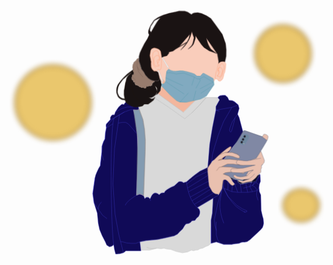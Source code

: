 <svg width="1000" height="850" viewBox="0 0 1230 962" fill="none" xmlns="http://www.w3.org/2000/svg">

<style>

    @keyframes float {
        0%, 100% { transform: translateY(2%); }
        50% { transform: translateY(-2%); }
    }

    @keyframes light {
        0% { opacity: 0%; animation: reverse;}
        35%,100% { opacity: 50%;}
    }

    @keyframes move {
        15%, 20% {transform:rotateY(0deg)}
        30%, 50%, 70% {transform: rotate(0.5de)}
        80%,100%, 0%{transform: rotate(1deg);}
    }

    #Circle_top, #Circle_center, #Circle_bottom {
        animation: float 3s infinite;
    }

    #LightPhone {
        animation: light 7s infinite;
    }

    #Top_Hair, #Bottom_Hair, #Hair_Band
    , #Mask, #MaskBody, #Ears, #MyFace { 
        animation: move 8s infinite;
    }


</style>
<ellipse id="MyFace" cx="699" cy="207" rx="123" ry="126" fill="#F9CDBB"/>

<g id="Clother">
<g id="Collar">
<path d="M682.509 433.405L554.2 344.855L577.262 333.269L679.574 407.75L743.728 341.959L766.371 350.234L732.407 388.716L708.506 411.888L682.509 433.405Z" fill="#D9D9D9"/>
<path d="M766.371 350.234L743.728 341.959L679.574 407.75L577.262 333.269L554.2 344.855L682.509 433.405L708.506 411.888L732.407 388.716L766.371 350.234ZM766.371 350.234H811.656L821.72 358.51" stroke="#B1B1B1"/>
</g>

<g id="Shirt">
<path d="M513.527 945.671L509.334 913.809L534.493 908.43L578.939 904.292L602.84 899.327L635.546 892.292L648.125 887.741L665.317 873.672L670.349 868.293L679.574 857.121L682.928 851.741L687.541 845.121L692.572 842.638L698.443 841.811L703.894 839.742L708.506 836.018L712.28 831.466L726.956 826.087L731.987 819.052L735.761 816.57L742.47 804.156V792.57L740.793 785.536L733.665 779.743L794.045 744.571L792.368 797.949L786.917 823.19V828.983V850.086V882.775V918.774L777.273 927.05L765.951 931.602L755.049 937.395L743.309 939.878L736.18 944.429L726.536 945.671L718.15 947.739L710.183 945.671L694.669 952.705L674.961 956.015L650.641 950.636L629.676 942.774L615.839 941.533L602.84 938.222L591.519 939.878L575.166 938.222L546.233 945.671H513.527Z" fill="#D9D9D9"/>
<path fill-rule="evenodd" clip-rule="evenodd" d="M808.931 384.372L824.235 356.855L813.333 349.821H768.048L727.545 394.095L710.603 411.061L684.605 432.577L621.709 387.889L556.716 344.855L500.109 376.303L502.765 384.165L506.399 396.578L521.075 438.37L530.3 521.955L522.752 748.709V754.088L530.824 766.502H528.662L549.588 771.467L554.2 764.433L589.841 748.709L608.71 741.675L614.894 736.921C639.882 726.877 660.42 721.914 653.157 708.572L662.058 698.428L692.572 677.952L744.986 636.987L744.995 636.984C745.041 637.005 745.253 637.227 745.604 637.593C749.43 641.587 769.768 662.817 770.983 629.539L775.596 621.677L779.369 585.264V539.334L793.626 499.197L840.169 400.716L821.72 403.199L807.044 399.061L808.931 384.372Z" fill="#D9D9D9"/>
<path d="M614.894 736.921C614.894 736.921 637.536 721.611 637.117 720.784C636.698 719.956 648.439 716.646 648.439 716.646L653.157 708.572C660.42 721.914 639.882 726.877 614.894 736.921Z" fill="#D9D9D9"/>
<path d="M770.983 629.539C769.768 662.817 749.43 641.587 745.604 637.593C745.253 637.227 745.041 637.005 744.995 636.984M770.983 629.539L744.995 636.984M770.983 629.539L775.596 621.677L779.369 585.264V539.334L793.626 499.197L840.169 400.716L821.72 403.199L807.044 399.061L808.931 384.372L824.235 356.855L813.333 349.821H768.048M744.986 636.987L692.572 677.952M744.986 636.987L744.995 636.984M744.986 636.987C744.986 636.982 744.989 636.982 744.995 636.984M692.572 677.952L690.722 679.193L677.477 685.308L665.737 691.402C663.502 698.297 672.749 703.601 650.641 706.917M692.572 677.952L662.058 698.428M650.641 706.917C649.803 707.33 656.714 708.547 653.157 708.572M650.641 706.917C654.834 701.537 668.959 698.9 662.058 698.428M608.71 741.675L614.894 736.921M608.71 741.675L599.486 742.502L594.035 743.744L591.099 747.468L589.841 748.709M608.71 741.675L589.841 748.709M614.894 736.921C614.894 736.921 637.536 721.611 637.117 720.784C636.698 719.956 648.439 716.646 648.439 716.646L653.157 708.572M614.894 736.921C639.882 726.877 660.42 721.914 653.157 708.572M589.841 748.709L554.2 764.433M589.841 748.709L586.487 750.189L571.392 743.744M571.392 743.744L563.425 747.468L559.651 752.433L557.135 757.812L554.2 764.433M571.392 743.744L554.2 764.433M554.2 764.433L549.588 771.467L528.662 766.502M528.662 766.502L528.413 768.571M528.662 766.502H530.824L522.752 754.088M528.662 766.502L522.752 757.812V748.709M528.413 768.571V762.794L526.788 760.295M528.413 768.571L526.788 760.295M526.788 760.295L525.364 756.571L522.752 754.088M522.752 748.709V754.088M522.752 748.709L527.784 569.954L530.3 521.955M522.752 748.709L530.3 521.955M530.3 521.955L524.429 482.232L521.075 438.37M530.3 521.955L521.075 438.37M521.075 438.37L506.399 396.578L502.765 384.165L500.109 376.303M521.075 438.37L500.109 376.303M500.109 376.303L556.716 344.855L621.709 387.889L684.605 432.577L710.603 411.061M768.048 349.821L727.545 394.095L710.603 411.061M768.048 349.821L763.436 355.658L739.116 382.51L710.603 411.061M575.166 938.222L554.62 939.878L546.233 938.222L535.751 934.498M575.166 938.222L591.519 939.878L602.84 938.222L615.839 941.533L629.676 942.774L650.641 950.636L674.961 956.015L694.669 952.705L710.183 945.671L718.15 947.739L726.536 945.671L736.18 944.429L743.309 939.878L755.049 937.395L765.951 931.602L777.273 927.05L786.917 918.774V882.775V850.086V828.983V823.19L792.368 797.949L794.045 744.571L733.665 779.743L740.793 785.536L742.47 792.57V804.156L735.761 816.57L731.987 819.052L726.956 826.087L712.28 831.466L708.506 836.018L703.894 839.742L698.443 841.811L692.572 842.638L687.541 845.121L682.928 851.741L679.574 857.121L670.349 868.293L665.317 873.672L648.125 887.741L635.546 892.292L602.84 899.327L578.939 904.292L534.493 908.43L509.334 913.809L513.527 945.671H546.233L575.166 938.222ZM662.058 698.428L653.157 708.572" stroke="#B1B1B1"/>
</g>

<g id="Sweater">
<path d="M458.178 364.717H464.049L476.628 372.992L485.853 377.544L496.755 375.475C499.55 376.441 502.038 383.089 504.722 393.682C504.386 399.309 490.046 398.233 482.918 396.992L488.788 420.578L492.981 443.336L498.013 491.749L501.367 576.575L495.077 731.744L507.657 727.192L516.462 729.261L524.01 734.64L527.784 744.571L534.073 739.192H541.621L547.911 744.571C550.594 751.854 556.297 705.675 583.971 729.261L591.938 723.054L599.066 721.813H604.517C604.517 712.213 630.235 699.607 643.094 694.503L660.285 679.193L664.479 677.952H668.672L674.123 679.193L679.154 682.503L690.895 679.193C693.411 676.297 721.505 653.125 721.505 653.125L743.309 637.401L773.918 622.918L777.273 584.436L781.466 532.713L792.368 466.094L805.786 399.061V392.44V384.992L820.462 358.51L813.333 350.234L817.107 345.269L822.977 341.959L832.622 340.717H842.266L851.491 348.579L856.941 360.165L869.521 361.407L876.23 364.717L881.261 368.441L887.132 373.406L893.002 378.372L896.776 392.44L890.486 414.785L896.776 428.44L912.71 488.438L892.583 518.645L874.133 539.748L856.522 563.333L846.039 576.988L842.266 584.436L836.395 591.057L795.722 594.781L789.433 600.16L773.918 638.228L775.595 653.125L777.273 676.297L780.833 696.986L786.494 706.296L793.206 717.675L796.98 721.813L802.851 724.71L807.463 725.951H813.333L815.43 730.916L830.106 704.434L830.944 688.917L831.783 673.4L833.46 671.745L835.557 671.331L836.815 670.09H844.782L847.297 672.573L851.491 675.055L869.94 692.848L877.907 687.469H879.165L872.037 679.193C871.617 677.538 865.999 670.09 867.005 670.09H879.584H887.272H889.228L891.325 670.917L890.207 672.573L891.325 679.607L900.969 687.469H908.936L922.144 684.365L935.352 681.262H944.996L948.77 677.538L961.769 670.917L975.606 649.814L978.541 651.056L979.799 677.538L975.606 688.71L973.929 700.296L975.606 717.261L981.057 730.089L981.896 760.502L982.734 790.915L987.347 811.19L990.701 822.776L992.378 840.569L990.701 848.845L987.766 857.534L981.057 865.396L967.639 878.637L938.707 905.533L927.805 912.568L918.999 914.637H909.775L904.323 915.878L896.357 919.188L872.037 922.085L868.263 923.74H836.815L822.139 918.775L807.463 913.809L786.707 919.188V917.533V857.948V829.397L791.949 800.432L795.026 742.916L733.043 779.369C734.607 780.677 735.586 781.312 735.761 781.398L740.374 785.536L742.47 791.743L743.309 796.708L742.47 804.156L738.277 814.087L730.729 820.294L724.02 829.397L711.86 831.466L707.667 836.845L700.539 841.397L688.798 843.466L683.767 849.672L675.8 862.914L665.736 872.431L655.673 883.189L642.674 890.223L602.421 898.913L578.101 904.292L534.073 908.43L508.915 913.395L513.108 948.567H453.985L448.953 953.119L444.709 955.771C428.931 961.391 413.154 961.222 414.151 960.567L409.538 942.774L406.603 924.689C406.044 925.103 399.056 932.429 389.831 932.429L379.348 925.809L373.897 913.395L361.318 888.982L351.674 865.81L346.432 841.397L342.449 800.846L329.87 761.123L324.838 724.71L331.547 677.735L333.643 663.056L336.579 651.883L340.772 641.539L347.9 626.229L354.19 615.884L355.594 603.471L356.39 596.436L357.279 588.574L359.386 569.954L360.322 561.678L360.479 550.092V540.162L363.834 530.644L367.188 521.127L372.639 511.197L373.897 489.266L374.4 486.783L378.09 467.335L377.938 466.238C377.376 463.706 375.571 459.245 378.09 452.853L393.605 435.888V427.612L399.056 418.923L403.668 417.267H409.538L413.312 406.095L419.183 396.992L426.311 386.647L436.374 377.544L440.987 375.475L446.438 377.544L450.631 370.924L458.178 364.717Z" fill="#100A57"/>
<path d="M413.312 406.095L419.182 396.992L426.311 386.647L436.374 377.544L440.987 375.475L446.438 377.544L450.631 370.924L458.178 364.717H464.049L476.628 372.992L485.853 377.544L496.755 375.475C499.55 376.441 502.038 383.089 504.722 393.682C504.386 399.309 490.046 398.233 482.918 396.992M413.312 406.095L409.538 417.267H403.668L399.056 418.923L393.605 427.612V435.888L378.09 452.853M413.312 406.095L439.729 392.027L459.856 386.647H482.918M378.09 452.853C375.155 460.301 378.09 465.129 378.09 467.335M378.09 452.853L376.829 458.232C376.829 458.232 377.598 463.78 378.09 467.335M378.09 452.853L393.605 436.715L409.538 428.853M378.09 467.335C383.33 459.256 386.268 454.726 391.508 446.646L409.538 428.853M378.09 467.335C376.649 474.93 374.4 486.783 374.4 486.783L372.639 511.197M409.538 428.853L426.311 418.996L448.534 406.095M409.538 428.853L429.036 417.413M409.538 428.853C407.253 431.109 405.304 439.372 403.668 452.258M482.918 396.992H472.854L448.534 406.095M482.918 396.992L488.788 420.578L492.981 443.336L498.013 491.749M448.534 406.095L429.036 417.413M372.639 511.197L373.897 489.266L378.09 468.577L403.668 452.258M372.639 511.197L367.188 521.127L363.834 530.644M372.639 511.197L363.834 530.644M363.834 530.644L360.479 540.162V550.092L360.322 561.678L359.386 569.954M363.834 530.644L354.19 615.884M367.188 594.367L363.834 582.368L359.386 569.954M359.386 569.954L357.279 588.574L356.39 596.436L355.594 603.471L354.19 615.884M354.19 615.884L347.9 626.229L340.772 641.539L336.579 651.883L333.643 663.056M324.838 724.709L331.547 677.735L333.643 663.056M324.838 724.709C324.838 724.709 327.905 746.902 329.87 761.123M324.838 724.709L329.87 761.123M324.838 724.709L333.643 663.056M329.87 761.123C336.338 770.495 346.432 785.122 346.432 785.122M329.87 761.123C334.782 776.635 342.449 800.846 342.449 800.846L346.432 841.397L351.674 865.81L361.318 888.982L373.897 913.395L379.348 925.809L389.831 932.429C399.056 932.429 406.044 925.103 406.603 924.689M380.606 822.363L362.995 809.122L346.432 785.122M346.432 785.122L347.481 776.019L349.996 769.398L353.77 763.605L359.641 757.812M406.603 924.689L409.538 942.774L414.151 960.567C413.154 961.222 428.931 961.391 444.709 955.771M406.603 924.689C395.985 849.172 392.401 541.022 403.668 452.258M445.18 955.601C445.023 955.658 444.866 955.715 444.709 955.771M444.709 955.771L448.953 953.119L453.985 948.567H513.108L508.915 913.395M444.709 955.771L433.416 911.74M508.915 913.395L492.562 919.188H474.531L457.759 917.533L442.245 913.395L433.416 911.74M508.915 913.395L534.073 908.43L578.101 904.292L602.421 898.913L642.674 890.223L655.673 883.189L665.736 872.431L675.8 862.914L683.767 849.672L688.798 843.466L700.539 841.397L707.667 836.845L711.86 831.466L724.02 829.397L730.729 820.294L738.277 814.087L742.47 804.156L743.309 796.708L742.47 791.743L740.374 785.536L735.761 781.398M735.761 781.398L732.407 779.743L795.026 742.916M735.761 781.398C735.299 781.17 729.191 777.094 721.505 766.826M815.43 730.916L813.333 725.951H807.463L802.851 724.709L796.98 721.813M815.43 730.916L795.026 742.916M815.43 730.916L830.106 704.434M796.98 721.813L793.206 717.675L786.494 706.296M796.98 721.813L721.505 766.826M773.918 622.918L743.309 637.401L721.505 653.125C721.505 653.125 693.411 676.297 690.895 679.193M773.918 622.918L777.273 584.436L781.466 532.713L792.368 466.094L805.786 399.061M773.918 622.918V638.228M777.273 676.297L775.596 653.125M777.273 676.297L780.833 696.986M777.273 676.297L698.493 717.675M775.596 653.125L694.876 703.104M775.596 653.125L773.918 638.228M780.833 696.986L786.494 706.296M780.833 696.986L705.571 738.162M786.494 706.296L712.574 752.847M495.077 731.744L501.367 576.575L498.013 491.749M495.077 731.744C495.077 731.744 457.843 752.764 451.469 770.64M495.077 731.744L507.657 727.192L516.462 729.261L524.01 734.64L527.784 744.571L534.073 739.192H541.621L547.911 744.571M498.013 491.749L464.049 452.853L453.147 446.646H440.987L424.416 449.543M551.265 753.674L547.911 744.571M547.911 744.571C550.594 751.854 556.297 705.675 583.971 729.261L591.938 723.054L599.066 721.813H604.517C604.517 712.213 630.235 699.607 643.094 694.503L660.285 679.193L664.479 677.952H668.672L674.123 679.193L679.154 682.503L690.895 679.193M690.895 679.193C691.242 682.023 691.621 684.781 692.029 687.469M694.876 703.104C695.982 708.266 697.197 713.118 698.493 717.675M694.876 703.104C693.821 698.179 692.864 692.972 692.029 687.469M698.493 717.675C700.664 725.307 703.065 732.112 705.571 738.162M705.571 738.162C707.849 743.663 710.215 748.54 712.574 752.847M712.574 752.847C715.63 758.424 718.674 763.045 721.505 766.826M773.918 638.228L729.471 658.918L692.029 687.469M773.918 638.228L789.433 600.16M429.036 417.413L424.416 449.543M424.416 449.543L409.958 550.092L403.668 687.469L412.054 805.398L426.73 885.672L433.416 911.74M893.002 378.372L887.132 373.406M893.002 378.372L868.263 387.889M893.002 378.372L896.776 392.44L890.486 414.785M876.23 364.717L869.521 361.407L856.942 360.165L851.49 348.579L842.266 340.717H832.622L822.977 341.959L817.107 345.269L813.333 350.234L820.462 358.51L805.786 384.992V392.44V399.061M876.23 364.717L881.261 368.441L887.132 373.406M876.23 364.717L887.132 373.406M805.786 399.061L819.204 403.199M805.786 399.061L868.263 387.889M868.263 387.889L835.976 443.336L815.43 495.473L799.915 545.127L792.368 572.437L789.433 600.16M789.433 600.16L795.722 594.781L836.395 591.057L842.266 584.436L846.039 576.988L856.522 563.333L874.133 539.748L892.583 518.645L912.71 488.438L896.776 428.44L890.486 414.785M890.486 414.785L880.423 429.06M880.423 429.06L870.359 443.336L860.715 468.577L859.038 476.439L859.877 480.577L861.973 483.887H864.908L867.005 480.577L874.133 455.336L880.423 429.06ZM795.026 742.916L791.949 800.432L786.707 829.397V857.948M786.707 917.533V857.948M786.707 857.948V919.188L807.463 913.809L822.139 918.775M973.929 700.296L975.606 717.261L981.057 730.089L981.896 760.502L982.734 790.915L987.347 811.191L990.701 822.776L992.378 840.569L990.701 848.845L987.766 857.534L981.057 865.396L967.639 878.637L938.707 905.533L927.805 912.568L918.999 914.637H909.775L904.323 915.878L896.357 919.188L872.037 922.085L868.263 923.74H836.815L822.139 918.775M973.929 700.296L975.606 688.71L979.799 677.538L978.541 651.056M973.929 700.296L967.22 712.71M978.541 651.056L975.606 649.814L961.769 670.917M978.541 651.056L970.155 666.159L961.769 681.262M961.769 670.917L948.77 677.538L944.996 681.262M961.769 670.917L948.77 692.848M944.996 681.262H935.352M944.996 681.262L937.868 696.986M935.352 681.262L922.144 684.365M935.352 681.262L922.144 683.331M900.969 687.469H908.936L922.144 684.365M900.969 687.469L891.325 679.607L890.207 672.573M900.969 687.469L905.581 719.744M890.207 672.573L891.325 670.917L889.228 670.09H887.272M890.207 672.573L887.272 670.09M887.272 670.09H879.584H867.005C865.999 670.09 871.617 677.538 872.037 679.193L879.165 687.469M879.165 687.469L885.035 688.71M879.165 687.469H877.907L869.94 692.848M879.165 687.469L891.325 719.744M851.49 675.055L861.973 689.952L869.94 692.848M851.49 675.055L869.94 692.848M851.49 675.055L847.297 672.573L844.782 670.09H836.815M851.49 675.055L853.587 695.331L851.91 710.227M869.94 692.848L868.263 717.261M830.106 704.434L821.72 757.812V778.915L824.235 799.191L829.686 821.535L836.815 840.569M830.106 704.434L812.075 768.157L799.915 825.673L801.593 847.604L807.463 868.707M830.106 704.434L830.944 688.917M807.463 868.707L805.786 851.328L807.463 834.776M807.463 868.707V886.086L812.075 903.464L822.139 918.775M836.815 704.434L853.168 736.295M853.168 736.295L887.551 770.64L908.936 784.294L927.385 792.57L926.547 795.467H924.45L920.677 797.536M853.168 736.295L868.263 756.985L885.035 775.605L903.485 788.432L914.682 795.141M853.168 736.295L835.557 703.193M920.677 797.536L915.226 795.467L914.682 795.141M920.677 797.536L914.682 795.141M835.557 703.193L830.944 688.917M835.557 703.193L836.815 670.09M835.557 703.193L851.91 710.227M913.129 703.193L925.499 700.089M937.868 696.986L948.77 692.848M937.868 696.986L925.499 700.089M937.868 696.986L948.77 717.261M961.769 681.262L948.77 692.848M961.769 681.262L973.929 688.917M948.77 692.848L959.672 700.296L967.22 712.71M967.22 712.71L964.704 721.813V732.985L970.155 751.192M967.22 712.71L948.77 717.261M868.263 717.261L891.325 719.744M868.263 717.261L851.91 710.227M891.325 719.744H905.581M929.901 719.744L948.77 717.261M929.901 719.744H905.581M929.901 719.744L925.499 700.089M830.944 688.917L831.783 673.4L833.46 671.745L835.557 671.331L836.815 670.09M922.144 684.365L925.499 700.089" stroke="#4340CD"/>
</g>

<g id="Shadow">
<path d="M880.842 669.676L860.715 660.573L867.005 669.676H880.842Z" fill="#090727"/>
<path d="M891.325 679.193V674.228L976.025 650.642L960.511 676.711L900.969 687.055L891.325 679.193Z" fill="#090727"/>
<path d="M880.842 669.676L860.715 660.573L867.005 669.676H880.842Z" stroke="#575D6F"/>
<path d="M891.325 679.193V674.228L976.025 650.642L960.511 676.711L900.969 687.055L891.325 679.193Z" stroke="#575D6F"/>
</g>
</g>

<path id="Neck" d="M598.028 289.342L595.525 277L663.955 340.354L676.89 345.291H701.509L735.307 337.063C737.671 339.395 742.317 344.057 741.983 344.057C741.649 344.057 699.84 386.019 678.977 407L578 333.361L589.683 320.608L595.525 306.62L598.028 295.924V289.342Z" fill="#F3B69D" stroke="#B1B1B1"/>

<g id="Mask">
<path id="BottomLine" d="M602.16 278.903L581.778 231.621L584.231 230.397L604.743 275.833L602.16 278.903Z" fill="white" stroke="#B1B1B1"/>
<path id="TopLine" d="M622.967 224.03L597.808 183.065L600.324 181.824L625.483 221.133L622.967 224.03Z" fill="white" stroke="#B1B1B1"/>

<g id="MaskBody">
<path d="M624.644 222.375L629.257 217.409L637.643 222.375L648.125 224.444H656.512L673.703 222.375H685.025L698.862 224.444L719.827 229.409L730.729 233.133L740.374 240.581H748.76H753.791L763.016 229.409H767.629L804.109 248.029L805.786 251.754L808.486 270.788L808.721 272.443L780.208 317.959L757.565 330.786L729.471 338.028L701.378 345.269H677.477L664.479 339.89L637.643 317.959L597.389 278.236L595.292 275.753H606.614H612.484L618.774 266.236V251.754L620.63 233.133L621.29 226.513L624.644 222.375Z" fill="#81AAC0"/>
<path d="M808.721 272.443L780.208 317.959L757.565 330.786L729.471 338.028M808.721 272.443L808.486 270.788M808.721 272.443L757.565 308.028M677.477 345.269H701.378L729.471 338.028M677.477 345.269L664.479 339.89L637.643 317.959L597.389 278.236L595.292 275.753H606.614H612.484L618.774 266.236M677.477 345.269L709.345 308.028M618.774 266.236V251.754M618.774 266.236L692.992 312.994M618.774 251.754L620.63 233.133M618.774 251.754L687.96 280.718M620.63 233.133L621.29 226.513L624.644 222.375L629.257 217.409L637.643 222.375L648.125 224.444H656.512L673.703 222.375H685.025L698.862 224.444L719.827 229.409L730.729 233.133L740.374 240.581H748.76H753.791L763.016 229.409H767.629L804.109 248.029L805.786 251.754L808.486 270.788M620.63 233.133L633.45 231.478L650.641 233.133L658.189 235.616L685.025 231.478H690.476L730.729 245.133M730.729 245.133L740.374 251.754H751.695M730.729 245.133L721.505 278.236M751.695 251.754L767.629 242.237L804.109 262.098M751.695 251.754C751.695 251.754 752.973 255.789 753.791 258.374L738.277 288.994M804.109 262.098L808.486 270.788M804.109 262.098L753.791 290.649M738.277 298.511L729.471 338.028" stroke="#1A848B" stroke-width="0.5"/>
</g>
</g>

<g id="Bottom_Hair">
<path fill-rule="evenodd" clip-rule="evenodd" d="M433.906 284.175L439.376 276.721L449.053 265.127L464.2 250.22L487.762 232L487.342 240.696L480.61 244.008L474.298 248.149L462.096 258.915L451.577 268.025L446.949 272.994L433.906 291.214L429.698 301.152L428.015 309.848L427.174 318.958L428.015 325.583L430.54 331.38L432.223 334.693L433.906 337.177L436.851 340.49L439.796 342.561L446.528 345.873L450.736 346.701L455.785 347.53L456.101 348.668L454.944 342.975L452.84 331.38V317.301L454.523 306.949L456.206 296.183L457.047 287.487L459.682 278.738L462.517 265.541L466.304 258.915L470.511 253.532L473.877 250.634L477.664 247.321L482.713 242.973L487.342 240.696L490.287 242.352L489.445 246.079L490.287 248.977L489.025 251.048L489.445 253.532L488.183 252.29H484.396L483.134 256.845L483.976 260.572L482.713 260.986L481.872 262.228V266.783L483.134 272.58L487.762 274.237L488.183 279.206L490.708 281.69H494.915L494.074 286.245L497.44 292.042L500.806 293.285L503.33 292.456L505.434 295.355H509.221L510.062 297.011L511.745 298.668L516.374 299.91L518.898 301.408L521.843 303.223L527.734 301.408L531.521 304.465H537.411L538.847 301.408L539.936 296.597L544.564 297.839L550.034 295.355H556.345L562.236 291.628V288.73L560.553 286.245L564.34 285.417L565.602 281.276L570.651 279.206L571.913 274.651H584.957L592.109 268.025L595.896 276.721L598 288.73L594.213 312.746L587.481 321.856L579.487 329.31L581.591 317.301V305.293L579.908 301.152L576.962 298.254L570.651 292.87C576.962 298.254 581.591 313.299 581.591 317.301L576.542 329.31L568.126 335.935L560.553 340.49H550.034L560.553 345.873L567.706 344.217L574.017 338.834L568.126 350.842L560.553 356.639L547.93 366.577H532.362L526.051 374.031L516.374 376.515L502.068 379L485.238 376.515L467.566 366.577L462.096 362.437L458.73 356.639L456.416 349.807L457.047 352.085L446.528 350.842L442.742 349.807L439.376 347.53L435.589 345.459L432.223 342.975L429.698 339.248L428.015 335.935L424.228 326.411C424.228 326.743 417.917 303.223 433.906 284.175Z" fill="#191313"/>
<path d="M487.342 240.696L480.61 244.008L474.298 248.149M487.342 240.696L487.762 232L464.2 250.22L449.053 265.127L439.376 276.721L433.906 284.175C417.917 303.223 424.228 326.743 424.228 326.411L428.015 335.935L429.698 339.248L432.223 342.975L435.589 345.459L439.376 347.53L442.742 349.807L446.528 350.842L457.047 352.085L456.416 349.807M487.342 240.696L490.287 242.352L489.445 246.079L490.287 248.977L489.025 251.048L489.445 253.532L488.183 252.29M487.342 240.696L482.713 242.973L477.664 247.321L473.877 250.634L470.511 253.532L466.304 258.915L462.517 265.541M474.298 248.149L462.096 258.915L451.577 268.025M474.298 248.149L451.577 268.025M451.577 268.025L446.949 272.994L433.906 291.214L429.698 301.152L428.015 309.848L427.174 318.958L428.015 325.583L430.54 331.38L432.223 334.693L433.906 337.177L436.851 340.49L439.796 342.561L446.528 345.873L450.736 346.701L455.785 347.53L456.101 348.668M452.84 317.301L459.682 278.738M452.84 317.301L454.523 306.949L456.206 296.183L457.047 287.487L459.682 278.738M452.84 317.301V331.38L454.944 342.975L456.101 348.668M462.517 265.541L460.413 275.065L459.682 278.738M462.517 265.541L459.682 278.738M532.362 366.577L526.051 374.031L516.374 376.515L502.068 379L485.238 376.515L467.566 366.577L462.096 362.437L458.73 356.639L456.416 349.807M532.362 366.577L519.319 359.538L507.117 349.186L502.068 344.631L497.86 338.834L490.708 328.482L485.659 316.059L481.872 302.808L477.664 272.994M532.362 366.577H547.93L560.553 356.639M560.553 356.639L551.296 359.538L544.564 356.639M560.553 356.639L568.126 350.842L574.017 338.834L567.706 344.217L560.553 345.873L550.034 340.49H560.553L568.126 335.935L576.542 329.31L581.591 317.301M581.591 317.301V305.293L579.908 301.152L576.962 298.254L570.651 292.87C576.962 298.254 581.591 313.299 581.591 317.301ZM581.591 317.301L579.487 329.31L587.481 321.856L594.213 312.746L598 288.73L595.896 276.721L592.109 268.025L584.957 274.651H571.913L570.651 279.206L565.602 281.276L564.34 285.417L560.553 286.245L562.236 288.73V291.628L556.345 295.355H550.034L544.564 297.839L539.936 296.597L538.847 301.408M581.591 317.301L578.645 319.786L574.017 320.614H569.389L564.34 319.786L555.925 317.715L551.296 316.059L547.089 313.575L543.723 311.09L541.198 307.777L538.847 301.408M581.591 317.301H576.542L570.651 316.059L565.602 315.231L560.553 313.575L556.345 311.09L553.4 307.777L551.296 305.293L550.034 301.408V296.183M538.674 301.152L538.847 301.408M538.847 301.408L537.411 304.465H531.521L527.734 301.408L521.843 303.223L518.898 301.408L516.374 299.91L511.745 298.668L510.062 297.011L509.221 295.355H505.434L503.33 292.456L500.806 293.285L497.44 292.042L494.074 286.245L494.915 281.69H490.708L488.183 279.206L487.762 274.237L483.134 272.58L481.872 266.783V262.228L482.713 260.986L483.976 260.572L483.134 256.845M483.134 256.845L484.396 252.29H488.183M483.134 256.845L483.976 252.29H488.183M456.416 349.807L456.206 349.186L456.101 348.668M456.416 349.807L456.101 348.668" stroke="#22150E"/>
</g>
<g id="Hair_Band">
<path d="M501.731 190.071L508.028 188C508.028 188 507.481 191.533 507.608 193.8C507.719 195.765 508.448 198.771 508.448 198.771L512.823 213.162L513.486 214.929L516.005 223.629L520.203 231.086L525.66 238.543L528.389 242.271L531.118 246L534.476 252.629L538.675 257.6L546.231 264.229L557.146 272.1L571 274.586L569.741 278.729L564.703 281.214L563.443 284.943L559.245 286.186L561.344 288.671V291.571L555.467 294.886H549.17L544.552 297.371L538.675 296.129V301.1L536.575 304H531.118L527.34 301.1L521.462 302.757L516.005 299.443L511.387 298.2L509.288 294.886H505.09L502.991 291.571L500.472 292.814L497.533 291.571L494.175 286.186L495.014 281.214H490.396L488.297 278.729L487.877 273.757L483.259 272.1C482.84 270.719 482 267.211 482 264.229C482 261.246 483.679 260.776 484.519 260.914C483.259 258.014 483.259 257.6 484.519 252.629H487.877L489.557 254.286V251.386L490.396 249.314L489.557 246L490.396 242.271L487.877 240.614L485.778 236.057L487.877 231.086L485.778 230.257L484.519 224.043L485.778 212.029L488.297 209.129V205.4L491.656 202.086L497.533 196.7L501.731 190.071Z" fill="#977C6E"/>
<path d="M487.877 231.086L485.778 230.257L484.519 224.043L485.778 212.029L488.297 209.129V205.4L491.656 202.086L497.533 196.7L501.731 190.071L508.028 188C508.028 188 507.481 191.533 507.608 193.8M487.877 231.086L490.396 231.914M487.877 231.086L485.778 236.057L487.877 240.614L490.396 242.271L489.557 246L490.396 249.314L489.557 251.386V254.286L487.877 252.629H484.519C483.259 257.6 483.259 258.014 484.519 260.914M484.519 260.914C485.526 263.234 493.615 270.443 497.533 273.757M484.519 260.914C483.679 260.776 482 261.246 482 264.229C482 267.211 482.84 270.719 483.259 272.1L487.877 273.757L488.297 278.729L490.396 281.214H495.014L494.175 286.186L497.533 291.571L500.472 292.814L502.991 291.571L505.09 294.886H509.288L511.387 298.2L516.005 299.443L521.462 302.757L527.34 301.1L531.118 304H536.575L538.675 301.1V296.129L544.552 297.371L549.17 294.886H555.467L561.344 291.571V288.671L559.245 286.186L563.443 284.943L564.703 281.214L569.741 278.729L571 274.586L557.146 272.1L546.231 264.229L538.675 257.6L534.476 252.629L531.118 246L528.389 242.271M520.203 231.086L525.66 238.543L528.389 242.271M520.203 231.086L528.389 242.271M520.203 231.086L516.005 223.629M508.448 198.771L516.005 223.629M508.448 198.771C508.448 198.771 507.719 195.765 507.608 193.8M508.448 198.771L509.288 203.743L513.486 214.929L516.005 223.629M507.608 193.8C507.608 193.8 503.41 197.943 502.571 200.843C501.731 203.743 502.991 209.129 502.991 209.129C502.991 213.82 500.472 216.586 502.991 221.143M511.387 236.057L502.991 221.143M502.991 221.143L507.608 240.614L525.66 260.914" stroke="#73584B"/>
</g>
<g id="Top_Hair">
<path fill-rule="evenodd" clip-rule="evenodd" d="M705.025 10.1195L710.901 13.4357L715.519 9.29047L722.235 6.80333L735.667 5.55976L750.358 8.46142L770.086 17.1664L786.877 27.944L803.247 49.0847L832.63 88.4644L846.062 124.943L849 148.363V174.685L844.383 197.07L839.346 195.826H833.469L828.012 197.07L824.654 199.557L820.877 202.458L820.037 204.531V194.168L814.58 166.395L770.086 104.216L775.543 122.041L779.321 131.575L783.938 139.865L788.975 147.327L796.951 153.545L811.222 164.322L794.012 158.104L782.679 154.374L773.025 148.363L762.111 141.523L751.617 130.331L738.185 111.263L728.111 95.9259V104.216L726.852 110.434L725.173 115.823L722.235 125.357L720.136 130.331L717.198 134.477L709.222 142.352L699.988 148.985L712.58 135.72L714.679 132.404L717.617 125.772L719.296 119.139L722.235 104.216L717.198 91.3661L713.84 80.174L707.963 100.071L703.346 111.263L698.728 119.968L694.951 126.186L690.333 132.404L686.975 136.964L682.778 141.523L671.025 153.13L693.691 124.528L653.395 148.363L641.222 157.69L625.272 161.835V166.395L617.716 176.343L606.802 179.245L597.568 182.976L596.728 177.172L595.469 172.613L593.79 167.638L590.432 157.69L582.877 152.301L578.679 150.228L571.963 148.985H565.667L560.63 150.228L557.272 152.301L553.914 157.69V174.685L558.111 197.484L562.309 205.775V210.749L565.247 220.697L566.926 226.501L572.802 233.548L584.556 241.838L591.691 268.989L584.556 275H569.864L559.37 272.513L557.02 271.152C554.574 270.255 552.95 269.451 553.284 268.989L547.198 265.466L535.444 253.445L529.148 241.838L519.494 229.402L514.457 214.065L509 198.728V180.489L512.358 166.395L519.494 150.228L529.148 130.331L540.481 111.263L547.198 95.9259L543.84 88.4644V80.174L547.198 70.6399L552.235 58.6188L559.37 47.0121L565.247 37.8926L579.519 27.944L587.914 23.3843L601.346 17.1664L622.325 10.7456L623.593 10.1195L648.778 4.31619L662.21 1H670.605H684.877L696.21 4.31619L705.025 10.1195ZM590.012 27.944L579.519 32.9183L566.926 39.9652L560.63 50.3283L552.235 63.1785L549.296 78.5159L554.333 85.5628L565.247 65.6657L575.741 47.0121L582.037 37.8926L590.012 27.944ZM665.568 139.036L691.593 107.533L705.864 91.3661L704.185 99.2421L702.086 107.533L698.728 114.579L695.37 120.797L665.568 139.036Z" fill="#1A1313"/>
<path d="M590.012 27.944L603.444 20.0681L611 17.1664L622.325 10.7456M590.012 27.944L582.037 37.8926L575.741 47.0121L565.247 65.6657L554.333 85.5628M590.012 27.944L579.519 32.9183L566.926 39.9652L560.63 50.3283L552.235 63.1785L549.296 78.5159L554.333 85.5628M554.333 85.5628L547.198 95.9259M547.198 95.9259L543.84 88.4644V80.174L547.198 70.6399L552.235 58.6188L559.37 47.0121L565.247 37.8926L579.519 27.944L587.914 23.3843L601.346 17.1664L622.325 10.7456M547.198 95.9259L540.481 111.263L529.148 130.331L519.494 150.228L512.358 166.395L509 180.489V198.728L514.457 214.065L519.494 229.402L529.148 241.838L535.444 253.445L547.198 265.466L553.284 268.989M622.325 10.7456L623.593 10.1195L648.778 4.31619L662.21 1H670.605H684.877L696.21 4.31619L705.025 10.1195L710.901 13.4357L715.519 9.29047L722.235 6.80333L735.667 5.55976L750.358 8.46142L770.086 17.1664L786.877 27.944L803.247 49.0847L832.63 88.4644L846.062 124.943L849 148.363V174.685L844.383 197.07L839.346 195.826H833.469L828.012 197.07L824.654 199.557L820.877 202.458L820.037 204.531V194.168L814.58 166.395L770.086 104.216L775.543 122.041L779.321 131.575L783.938 139.865L788.975 147.327L796.951 153.545L811.222 164.322L794.012 158.104L782.679 154.374L773.025 148.363L762.111 141.523L751.617 130.331L738.185 111.263L728.111 95.9259V104.216L726.852 110.434L725.173 115.823L722.235 125.357L720.136 130.331L717.198 134.477L709.222 142.352L699.988 148.985L712.58 135.72L714.679 132.404L717.617 125.772L719.296 119.139L722.235 104.216L717.198 91.3661L713.84 80.174M569.864 275L559.37 272.513L557.02 271.152M569.864 275H584.556L591.691 268.989L584.556 241.838L572.802 233.548L566.926 226.501L565.247 220.697L562.309 210.749V205.775L558.111 197.484L553.914 174.685V157.69L557.272 152.301L560.63 150.228L565.667 148.985H571.963L578.679 150.228L582.877 152.301L590.432 157.69L593.79 167.638L595.469 172.613L596.728 177.172L597.568 182.976L606.802 179.245L617.716 176.343L625.272 166.395V161.835L641.222 157.69L653.395 148.363M569.864 275C566.324 274.084 560.727 272.512 557.02 271.152M553.284 268.989C552.95 269.451 554.574 270.255 557.02 271.152M553.284 268.989L557.02 271.152M665.568 139.036L691.593 107.533L705.864 91.3661M665.568 139.036L653.395 148.363M665.568 139.036L695.37 120.797L698.728 114.579L702.086 107.533L704.185 99.2421L705.864 91.3661M705.864 91.3661L713.84 80.174M713.84 80.174L707.963 100.071L703.346 111.263L698.728 119.968L694.951 126.186L690.333 132.404L686.975 136.964L682.778 141.523L671.025 153.13L693.691 124.528L653.395 148.363" stroke="#302221"/>
</g>

<g id="Ears">
<g id="left_Ear">
<path d="M584.465 230.682L591.862 232.164L594.834 228.115L596.169 221.627L596.784 208.239L596.571 196.796L594.875 186.323L594.906 175.774L592.978 160.187L589.841 155.342L585.273 151.888L577.388 148.619L569.58 147.055L564.315 147.689L557.555 151.204L554.49 159.066L552.523 169.41L551.265 176.389L554.49 189.21L555.621 196.192L556.841 200.659L556.328 207.312L557.273 221.435L560.786 229.316L567.92 236.234L572.029 237.058L578.199 236.183L584.465 230.682Z" fill="#F9CDBB"/>
<path d="M588.603 193.933L588.724 180.868L585.377 172.176C585.309 167.658 583.691 158.327 577.774 157.141C571.857 155.956 565.973 161.814 563.771 164.892L560.768 179.49L564.59 194.189L563.814 206.278C567.529 218.169 572.619 223.102 574.699 224.081M588.603 193.933C589.713 189.23 590.192 179.136 583.227 176.389C576.262 173.643 570.442 180.302 568.403 183.975L566.651 192.491L568.43 202.559C568.392 206.21 569.252 213.954 572.997 215.718C578.159 221.819 582.377 213.797 584.914 218.105C586.881 220.189 587.993 214.922 588.303 212.029C585.23 213.102 579.813 213.368 582.729 205.846M588.603 193.933C587.86 194.77 585.646 198.323 582.729 205.846M588.603 193.933L584.089 190.918L578.972 197.071L582.729 205.846M567.92 236.234L560.786 229.316L557.273 221.435L556.328 207.312L556.841 200.659L555.621 196.192L554.49 189.21L551.265 176.389L552.523 169.41L554.49 159.066L557.555 151.204L564.315 147.689L569.58 147.055L577.388 148.619L585.273 151.888L589.841 155.342L592.978 160.187L594.906 175.774L594.875 186.323L596.571 196.796L596.784 208.239L596.169 221.627L594.834 228.115L591.862 232.164L584.465 230.682L578.199 236.183L572.029 237.058L567.92 236.234Z" stroke="#FF9063"/>
</g>
<g id="right_Ear">
<path d="M815.829 264.155H809.938L808.302 260.248V254.564L809.938 243.197L811.902 233.606L814.847 225.08L816.483 216.199L820.41 203.411L827.61 197.727L834.156 196.306H840.374L844.301 197.727L848.555 203.411L847.901 213.357V217.265L847.246 222.593L845.283 234.316L844.628 237.158L843.319 240L841.683 243.552L841.028 249.236L838.083 260.958L834.156 266.997L827.61 271.615H824.338L819.756 269.839L815.829 264.155Z" fill="#F9CDBB"/>
<path d="M818.447 232.54L820.41 221.528L824.338 214.778C825.101 210.989 827.807 203.411 832.519 203.411C837.232 203.411 840.81 209.331 842.01 212.292V225.08L836.774 236.803L835.465 247.104C830.752 256.482 826.083 259.774 824.338 260.248M818.447 232.54C818.338 228.395 819.56 219.823 825.319 218.686C831.079 217.549 834.483 224.133 835.465 227.567V235.026L832.519 243.197C831.974 246.275 830.098 252.646 826.956 253.498C822.047 257.761 820.083 250.301 817.465 253.498C815.632 254.919 815.611 250.301 815.829 247.815C818.011 249.236 822.112 250.372 821.065 243.552M818.447 232.54C818.883 233.369 820.018 236.732 821.065 243.552M818.447 232.54L822.374 230.764L825.319 236.803L821.065 243.552M827.61 271.615L834.156 266.997L838.083 260.958L841.028 249.236L841.683 243.552L843.319 240L844.628 237.158L845.283 234.316L847.246 222.593L847.901 217.265V213.357L848.555 203.411L844.301 197.727L840.374 196.306H834.156L827.61 197.727L820.41 203.411L816.483 216.199L814.847 225.08L811.902 233.606L809.938 243.197L808.302 254.564V260.248L809.938 264.155H815.829L819.756 269.839L824.338 271.615H827.61Z" stroke="#FF9063"/>
</g>
</g>

<g id="Mobile">
<g id="LightPhone" filter="url(#filter0_f_0_1)">
<ellipse cx="920.257" cy="528.576" rx="98.5377" ry="94.7567" fill="#CECBF4" fill-opacity="0.3"/>
</g>
<path id="TopPhone" d="M1004.96 516.162L911.452 483.059L913.548 480.577L915.645 479.749L917.741 479.335L1001.6 508.3L1003.28 509.541L1004.54 512.024L1004.96 514.093L1004.96 516.162Z" fill="#5E6681" stroke="#575D6F"/>
<path id="Case" d="M852.552 570.969L886.649 523.36L901.531 499.217L909.904 484.522C912.281 480.35 917.3 478.478 921.85 480.068L965.231 495.222L998.049 506.464C1004.07 508.528 1006.7 515.611 1003.45 521.067L986.739 549.192L955.978 597.76L912.22 673.492C909.669 677.908 904.189 679.671 899.514 677.581L815.443 639.981C809.536 637.339 807.617 629.886 811.524 624.763L852.552 570.969Z" fill="#8088A4" stroke="#3A425B"/>
<path id="SquareLens" d="M899.842 517.902L912.509 497.138C915.172 492.774 920.699 491.121 925.321 493.308L929.062 495.078C934.441 497.622 936.422 504.271 933.313 509.344L920.682 529.954C918.088 534.186 912.784 535.874 908.221 533.92L904.444 532.304C898.844 529.906 896.67 523.101 899.842 517.902Z" fill="#70879D" stroke="#5EA6E9" stroke-opacity="0.3"/>
    <g id="Lens">
<path id="LensW1" d="M916.264 529.894C916.256 530.691 915.668 531.29 914.998 531.285C914.328 531.28 913.751 530.671 913.759 529.875C913.767 529.079 914.356 528.479 915.026 528.484C915.696 528.489 916.272 529.098 916.264 529.894Z" fill="#F8E2AB" stroke="#D9D9D9" stroke-width="0.5"/>
<path id="LensB3" d="M909.764 526.071C908.577 528.23 906.225 528.923 904.553 527.819C902.881 526.715 902.341 524.111 903.527 521.951C904.714 519.792 907.066 519.099 908.738 520.203C910.41 521.307 910.951 523.911 909.764 526.071Z" fill="#1B1A1A" stroke="#454560"/>
<path id="LensB3_2" d="M907.727 524.645C907.378 525.28 906.668 525.448 906.163 525.114C905.657 524.78 905.461 524.014 905.81 523.379C906.159 522.744 906.869 522.576 907.374 522.91C907.88 523.243 908.076 524.01 907.727 524.645Z" fill="#1C1828" stroke="#181940"/>
<path id="LensB2" d="M915.13 515.382C913.943 517.542 911.591 518.235 909.919 517.131C908.247 516.027 907.706 513.423 908.893 511.263C910.079 509.104 912.432 508.41 914.104 509.515C915.776 510.619 916.316 513.223 915.13 515.382Z" fill="#1B1A1A" stroke="#454560"/>
<path id="LensB2_2" d="M913.093 513.957C912.744 514.592 912.034 514.76 911.528 514.426C911.023 514.092 910.826 513.326 911.175 512.691C911.524 512.056 912.234 511.888 912.74 512.222C913.245 512.555 913.442 513.322 913.093 513.957Z" fill="#1C1828" stroke="#181940"/>
<path id="LensB1" d="M921.255 503.875C920.068 506.034 917.716 506.728 916.044 505.623C914.372 504.519 913.832 501.915 915.018 499.756C916.205 497.596 918.557 496.903 920.229 498.007C921.901 499.112 922.442 501.715 921.255 503.875Z" fill="#1B1A1A" stroke="#454560"/>
<path id="LensB1_2" d="M919.218 502.45C918.869 503.085 918.159 503.252 917.654 502.919C917.148 502.585 916.951 501.818 917.3 501.183C917.649 500.548 918.36 500.38 918.865 500.714C919.37 501.048 919.567 501.815 919.218 502.45Z" fill="#1C1828" stroke="#181940"/>
</g>
</g>

<g id="Left_Hand">
<path d="M779.322 694.013L773 626.038C788.905 595.9 851.818 542.727 862.355 541.069C871.502 539.63 861.002 561.162 847.835 564.28H869.099L891.257 572.156C884.26 569.669 897.901 574.783 898.844 581.274L898.182 584.59L896.496 586.662H891.438L882.587 583.761L871.207 579.616C865.306 579.202 859.405 575.471 844.231 578.373L842.003 579.616L832.851 585.833L829.479 592.05L859.405 590.807L899.025 594.952L909.14 597.024L921.785 598.682L924.736 601.169L926 605.314L924.736 609.459L921.785 611.946L917.57 613.189L913.777 614.018L909.14 614.432L893.545 612.36L874.157 609.459H850.554L828.215 620.235H829.479L862.355 621.479L909.14 628.939L912.091 629.768L919.678 633.499V635.571V637.643L918.413 641.374L916.306 643.861L912.091 645.933L902.818 643.861L890.595 639.716L875.843 640.13L850.554 642.203L841.702 643.861L834.116 648.42L856.455 656.295L863.198 664.999L865.727 669.144L871.207 679.506L878.372 687.381L877.529 689.453L875.843 691.526L874.579 692.355L872.893 692.769L871.207 693.184H869.521L863.198 689.453L850.554 674.532L844.653 670.387H836.645L834.116 674.532L828.215 708.105L816.835 728L802.504 724.684L791.545 717.224L779.322 694.013Z" fill="#E9C0AF"/>
<path d="M829.479 620.235L862.355 621.479L909.14 628.939L912.091 629.768L919.678 633.499V635.571V637.643L918.413 641.374L916.306 643.861L912.091 645.933L902.818 643.861L890.595 639.716L875.843 640.13L850.554 642.203L841.702 643.861L834.116 648.42L856.455 656.295L863.198 664.999L865.727 669.144L871.207 679.506L878.372 687.381L877.529 689.453L875.843 691.526L874.579 692.355L872.893 692.769L871.207 693.184H869.521L863.198 689.453L850.554 674.532L844.653 670.387H836.645L834.116 674.532L828.215 708.105L816.835 728L802.504 724.684L791.545 717.224L779.322 694.013L773 626.038C788.905 595.9 851.818 542.727 862.355 541.069C872.893 539.411 857.355 568.241 841.702 564.28M829.479 620.235L818.521 622.308L811.355 631.841L807.983 635.571M829.479 620.235H828.215L850.554 609.459H874.157L893.545 612.36L909.14 614.432L913.777 614.018L917.57 613.189L921.785 611.946L924.736 609.459L926 605.314L924.736 601.169L921.785 598.682L909.14 597.024L899.025 594.952L859.405 590.807L829.479 592.05M818.521 573.939L841.702 564.28M841.702 564.28H869.099L891.257 572.156C884.26 569.669 897.901 574.783 898.844 581.274L898.182 584.59L896.496 586.662H891.438L882.587 583.761L871.207 579.616C865.306 579.202 859.405 575.471 844.231 578.373L842.003 579.616M816.835 594.123L829.479 592.05M829.479 592.05L819.785 593.294C806.972 598.931 823.86 591.222 822.736 592.05L842.003 579.616M829.479 592.05L832.851 585.833L842.003 579.616" stroke="#73584B"/>
</g>
<g id="Right_Hand">
<path d="M992.424 493.407L987.435 503.115L989.434 505.068L992.229 507.278L995.822 509.747L1005.67 517.287L1009.33 506.278L1009.44 501.959L1007.57 498.304L1004.1 495.443L1000.25 493.761L996.134 492.865L992.424 493.407Z" fill="#E9C0AF"/>
<path d="M981.361 559.196L995.327 594.934L994.309 603.313L988.625 610.239L983.573 616.712L984.412 623.332L981.361 630.108L981.361 641.613L972.058 649.814L961.769 663.469L945.416 677.124L942.481 677.952L921.474 681.676L912.29 684.159L909.276 683.745L895.695 677.952L893.421 676.71L893.002 673.814L895.099 671.745L906.839 675.055L910.38 675.883L913.548 675.055L916.897 673.814L934.836 668.118L907.403 671.001L886.293 667.193L880.658 663.883L877.316 661.132L874.857 658.116L875.228 653.011L879.584 651.47L882.519 653.539L889.228 657.676L900.55 659.332L911.032 658.918L918.604 657.206L928.538 655.194L922.773 656.021L932.836 638.228L951.241 633.253L919.053 641.24L902.707 643.954L873.977 642.772L871.477 642.365C868.472 641.876 865.697 640.477 863.529 638.358L863.901 633.253L864.946 630.108L868.91 627.471L887.272 627.471L902.707 626.229L912.29 625.366L922.773 622.918L959.489 613.823L912.551 614.317L900.48 613.461L889.99 610.503L885.992 605.953L885.992 600.574L888.39 596.765L892.425 593.873L916.175 596.765L927.978 597.099L938.311 595.216L963.865 586.497L981.361 559.196Z" fill="#E9C0AF"/>
<path d="M945.416 616.712L947.093 614.229L955.479 614.229L945.416 616.712Z" fill="#E9C0AF"/>
<path d="M983.573 616.712L988.379 610.539L988.625 610.239M983.573 616.712L984.412 623.332L981.361 630.108L981.361 641.613L972.058 649.814L961.769 663.469L945.416 677.124L942.481 677.952L921.474 681.676L912.29 684.159L909.276 683.745L895.695 677.952L893.421 676.71L893.002 673.814L895.099 671.745L906.839 675.055L910.38 675.883L913.548 675.055L916.897 673.814L934.836 668.118M983.573 616.712L988.625 610.239M934.836 668.118L947.334 658.389L957.14 647.463M934.836 668.118L907.403 671.001L886.293 667.193L880.658 663.883L877.316 661.132L874.857 658.116L875.228 653.011L879.584 651.47L882.519 653.539L889.228 657.676L900.55 659.332L911.032 658.918L918.604 657.206L928.538 655.194M951.241 633.253L934.836 647.463L928.538 655.194M951.241 633.253L951.241 634.669M951.241 633.253L919.053 641.24L902.707 643.954L873.977 642.772L871.477 642.365C868.472 641.876 865.697 640.477 863.529 638.358V638.358L863.901 633.253L864.946 630.108L868.91 627.471L887.272 627.471L902.707 626.229L912.29 625.366L922.773 622.918L959.489 613.823L912.551 614.317L900.48 613.461M951.241 633.253L932.836 638.228L922.773 656.021L928.538 655.194M890.519 610.239L900.48 613.461M900.48 613.461L889.99 610.503L885.992 605.953L885.992 600.574L888.39 596.765L892.425 593.873L916.175 596.765L927.978 597.099L938.311 595.216M981.361 586.497L938.311 595.216M938.311 595.216L963.865 586.497L981.361 559.196L995.327 594.934L994.309 603.313L988.625 610.239M987.435 503.115L992.424 493.407L996.134 492.865L1000.25 493.761L1004.1 495.443L1007.57 498.304L1009.44 501.959L1009.33 506.278L1005.67 517.287L995.822 509.747L992.229 507.278L989.434 505.068L987.435 503.115ZM947.093 614.229L945.416 616.712L955.479 614.229L947.093 614.229Z" stroke="#575D6F"/>
</g>

<path id="Bag" d="M523.309 733L529.578 562.416L530 514.945L527.07 473.441L520.716 436.023L505.523 395L503.413 397.344L495.817 398.516L484 397.735L500.037 507.912L496.127 730.108L508.255 725.976L516.618 728.042L523.309 733Z" fill="#839BB1" stroke="#73584B"/>

<g id="Circle_center" filter="url(#filter1_f_0_1)">
<ellipse cx="169.5" cy="350.5" rx="149.5" ry="147.5" fill="#EAC76D"/>
<path d="M316.5 350.5C316.5 430.55 250.718 495.5 169.5 495.5C88.2823 495.5 22.5 430.55 22.5 350.5C22.5 270.45 88.2823 205.5 169.5 205.5C250.718 205.5 316.5 270.45 316.5 350.5Z" stroke="#8A5B00" stroke-width="5"/>
</g>
<g id="Circle_top" filter="url(#filter2_f_0_1)">
<ellipse cx="1067.5" cy="159.5" rx="110.5" ry="112.5" fill="#EAC76D"/>
<path d="M1175.5 159.5C1175.5 220.294 1127.1 269.5 1067.5 269.5C1007.9 269.5 959.5 220.294 959.5 159.5C959.5 98.7062 1007.9 49.5 1067.5 49.5C1127.1 49.5 1175.5 98.7062 1175.5 159.5Z" stroke="#8A5B00" stroke-width="5"/>
</g>
<g id="Circle_bottom" filter="url(#filter3_f_0_1)">
<ellipse cx="1138.5" cy="752.5" rx="71.5" ry="65.5" fill="#EAC76D"/>
<path d="M1207.5 752.5C1207.5 787.092 1176.82 815.5 1138.5 815.5C1100.18 815.5 1069.5 787.092 1069.5 752.5C1069.5 717.908 1100.18 689.5 1138.5 689.5C1176.82 689.5 1207.5 717.908 1207.5 752.5Z" stroke="#8A5B00" stroke-width="5"/>
</g>

<defs>
<filter id="filter0_f_0_1" x="801.72" y="413.819" width="237.075" height="229.513" filterUnits="userSpaceOnUse" color-interpolation-filters="sRGB">
<feFlood flood-opacity="0" result="BackgroundImageFix"/>
<feBlend mode="normal" in="SourceGraphic" in2="BackgroundImageFix" result="shape"/>
<feGaussianBlur stdDeviation="10" result="effect1_foregroundBlur_0_1"/>
</filter>
<filter id="filter1_f_0_1" x="0" y="183" width="339" height="335" filterUnits="userSpaceOnUse" color-interpolation-filters="sRGB">
<feFlood flood-opacity="0" result="BackgroundImageFix"/>
<feBlend mode="normal" in="SourceGraphic" in2="BackgroundImageFix" result="shape"/>
<feGaussianBlur stdDeviation="10" result="effect1_foregroundBlur_0_1"/>
</filter>
<filter id="filter2_f_0_1" x="937" y="27" width="261" height="265" filterUnits="userSpaceOnUse" color-interpolation-filters="sRGB">
<feFlood flood-opacity="0" result="BackgroundImageFix"/>
<feBlend mode="normal" in="SourceGraphic" in2="BackgroundImageFix" result="shape"/>
<feGaussianBlur stdDeviation="10" result="effect1_foregroundBlur_0_1"/>
</filter>
<filter id="filter3_f_0_1" x="1047" y="667" width="183" height="171" filterUnits="userSpaceOnUse" color-interpolation-filters="sRGB">
<feFlood flood-opacity="0" result="BackgroundImageFix"/>
<feBlend mode="normal" in="SourceGraphic" in2="BackgroundImageFix" result="shape"/>
<feGaussianBlur stdDeviation="10" result="effect1_foregroundBlur_0_1"/>
</filter>
</defs>
</svg>
